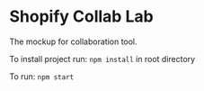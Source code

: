 # Shopify Collab Lab

The mockup for collaboration tool.

To install project run:
`npm install` in root directory

To run:
`npm start`
